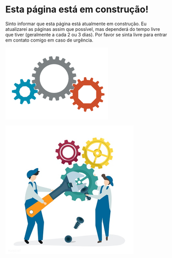 # Esta página está em construção!

Sinto informar que esta página está atualmente em construção. Eu atualizarei as páginas assim que possível, mas dependerá do tempo livre que tiver (geralmente a cada 2 ou 3 dias). Por favor se sinta livre para entrar em contato comigo em caso de urgência.

![gears rotating](/assets/images/gears.gif "Page under construction")

![construction](/assets/images/construction.jpg "Page under construction 2")